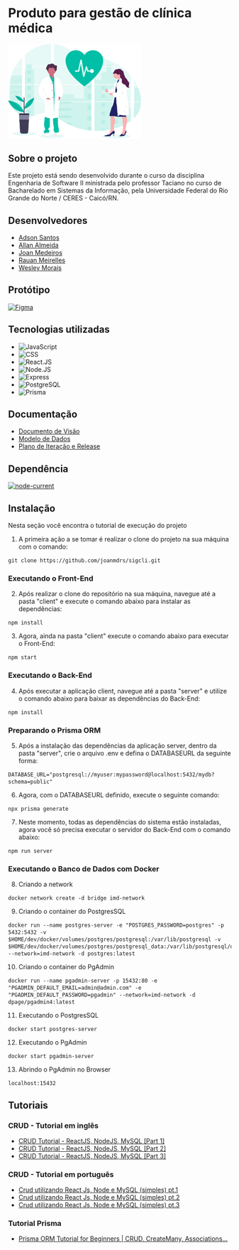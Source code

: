 # Produto para gestão de clínica médica

<img width="300" height="auto" src="./assets/img/image-readme.svg" >

## Sobre o projeto
Este projeto está sendo desenvolvido durante o curso da disciplina Engenharia de Software II ministrada pelo professor Taciano 
no curso de Bacharelado em Sistemas da Informação, pela Universidade Federal do Rio Grande do Norte / CERES - Caicó/RN. 

## Desenvolvedores 

* [Adson Santos](https://github.com/adson-matheus)
* [Allan Almeida](https://github.com/allangbr)
* [Joan Medeiros](https://github.com/joanmdrs)
* [Rauan Meirelles](https://github.com/rauan-meirelles)
* [Wesley Morais](https://github.com/WesleyVitor)

## Protótipo

[![Figma](https://img.shields.io/static/v1?label=Figma&message=Protótipo&color=e75524&style=for-the-badge&logo=figma)](https://www.figma.com/file/yQ4LBk7t10rKTwZchIPjFX/prot%C3%B3tipo---sigcli?node-id=0%3A1)

## Tecnologias utilizadas 

* ![JavaScript](https://img.shields.io/badge/JavaScript-F7DF1E?style=for-the-badge&logo=javascript&logoColor=black)
* ![CSS](https://img.shields.io/badge/CSS-1E90FF?&style=for-the-badge&logo=css3&logoColor=white)
* ![React.JS](https://img.shields.io/badge/React-20232A?style=for-the-badge&logo=react&logoColor=61DAFB)
* ![Node.JS](https://img.shields.io/badge/Node.js-43853D?style=for-the-badge&logo=node.js&logoColor=white)
* ![Express](https://img.shields.io/badge/Express.js-404D59?style=for-the-badge)
* ![PostgreSQL](https://img.shields.io/badge/PostgreSQL-00000F?style=for-the-badge&logo=postgresql&logoColor=white)
* ![Prisma](https://img.shields.io/badge/Prisma-8A2BE2?style=for-the-badge&logo=prisma&logoColor=white)

## Documentação 

* [Documento de Visão](https://github.com/joanmdrs/sigcli/blob/main/docs/doc-visao.md)
* [Modelo de Dados](https://github.com/joanmdrs/sigcli/blob/main/docs/doc-modelos.md)
* [Plano de Iteração e Release](https://github.com/joanmdrs/sigcli/blob/main/docs/doc-iteracao.md)

## Dependência

[![node-current](https://img.shields.io/node/v/next?label=Node&color=%23339933&style=for-the-badge&logo=node-dot-js)](https://nodejs.org/en/)

## Instalação

Nesta seção você encontra o tutorial de execução do projeto

1. A primeira ação a se tomar é realizar o clone do projeto na sua máquina com o comando:

```console
git clone https://github.com/joanmdrs/sigcli.git
```
### Executando o Front-End


2. Após realizar o clone do repositório na sua máquina, navegue até a pasta "client" e execute o comando abaixo para instalar as dependências:

```console
npm install
```
3. Agora, ainda na pasta "client" execute o comando abaixo para executar o Front-End:

```console
npm start
```

### Executando o Back-End

4. Após executar a aplicação client, navegue até a pasta "server" e utilize o comando abaixo para baixar as dependências do Back-End:

```console
npm install
```

### Preparando o Prisma ORM 

5. Após a instalação das dependências da aplicação server, dentro da pasta "server", crie o arquivo .env e defina o DATABASEURL da seguinte forma:
 
```console
DATABASE_URL="postgresql://myuser:mypassword@localhost:5432/mydb?schema=public"
```

6. Agora, com o DATABASEURL definido, execute o seguinte comando:

```console
npx prisma generate
```

7. Neste momento, todas as dependências do sistema estão instaladas, agora você só precisa executar o servidor do Back-End com o comando abaixo:

```console
npm run server
```

### Executando o Banco de Dados com Docker

8. Criando a network
```console
docker network create -d bridge imd-network
```

9. Criando o container do PostgresSQL 
```console
docker run --name postgres-server -e "POSTGRES_PASSWORD=postgres" -p 5432:5432 -v $HOME/dev/docker/volumes/postgres/postgresql:/var/lib/postgresql -v $HOME/dev/docker/volumes/postgres/postgresql_data:/var/lib/postgresql/data --network=imd-network -d postgres:latest
```

10. Criando o container do PgAdmin
```console
docker run --name pgadmin-server -p 15432:80 -e "PGADMIN_DEFAULT_EMAIL=admin@admin.com" -e "PGADMIN_DEFAULT_PASSWORD=pgadmin" --network=imd-network -d dpage/pgadmin4:latest
```

11. Executando o PostgresSQL
```console
docker start postgres-server
```

12. Executando o PgAdmin
```console
docker start pgadmin-server
```

13. Abrindo o PgAdmin no Browser
```console
localhost:15432
```

## Tutoriais 

### CRUD - Tutorial em inglês
* [CRUD Tutorial - ReactJS, NodeJS, MySQL [Part 1]](https://www.youtube.com/watch?v=T8mqZZ0r-RA)
* [CRUD Tutorial - ReactJS, NodeJS, MySQL [Part 2]](https://www.youtube.com/watch?v=3YrOOia3-mo&list=WL&index=26)
* [CRUD Tutorial - ReactJS, NodeJS, MySQL [Part 3]](https://www.youtube.com/watch?v=_S2GKnFpdtE)

### CRUD - Tutorial em português
* [Crud utilizando React Js, Node e MySQL (simples) pt.1](https://youtu.be/e0He6sCiQT8)
* [Crud utilizando React Js, Node e MySQL (simples) pt.2](https://youtu.be/5_9rvyT9cg4)
* [Crud utilizando React Js, Node e MySQL (simples) pt.3](https://youtu.be/vzPsUWLprAw)

### Tutorial Prisma 
* [Prisma ORM Tutorial for Beginners | CRUD, CreateMany, Associations...](https://www.youtube.com/watch?v=E37-33M6Ypk)


